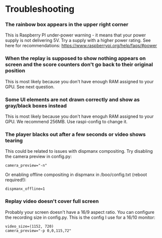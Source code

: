 # Troubleshooting

### The rainbow box appears in the upper right corner

This is Raspberry PI under-power warning - it means that your power supply is not delivering 5V. Try a supply with a higher power rating. See here for recommendations:
https://www.raspberrypi.org/help/faqs/#power

### When the replay is supposed to show nothing appears on screen and the score counters don't go back to their original position

This is most likely because you don't have enough RAM assigned to your GPU. See next question.

### Some UI elements are not drawn correctly and show as gray/black boxes instead

This is most likely because you don't have enoguh RAM assigned to your GPU. We recommend 256MB. Use raspi-config to change it.

### The player blacks out after a few seconds or video shows tearing

This could be related to issues with dispmanx compositing.
Try disabling the camera preview in config.py:
```
camera_preview="-n"
```
Or enabling offline compositing in dispmanx in /boo/config.txt (reboot required!):
```
dispmanx_offline=1
```

### Replay video doesn't cover full screen

Probably your screen doesn't have a 16/9 aspect ratio.
You can configure the recording size in config.py. This is the config I use for a 16/10 monitor:

```
video_size=(1152, 720)
camera_preview="-p 0,0,115,72"
```
